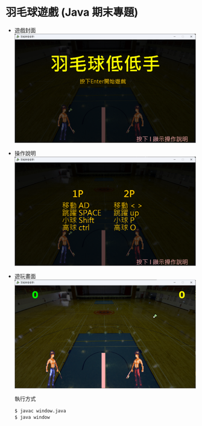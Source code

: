 # 羽毛球遊戲 (Java 期末專題)

- 遊戲封面
  ![遊戲封面](./images/screenshot1.png)

- 操作說明
  ![操作說明](./images/screenshot2.png)

- 遊玩畫面
  ![alt text](./images/screenshot3.png)

  執行方式

  ```bash
  $ javac window.java
  $ java window
  ```
